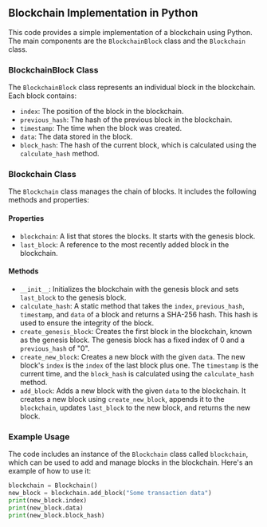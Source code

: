 ## Blockchain Implementation in Python

This code provides a simple implementation of a blockchain using Python. The main components are the `BlockchainBlock` class and the `Blockchain` class.

### BlockchainBlock Class

The `BlockchainBlock` class represents an individual block in the blockchain. Each block contains:
- `index`: The position of the block in the blockchain.
- `previous_hash`: The hash of the previous block in the blockchain.
- `timestamp`: The time when the block was created.
- `data`: The data stored in the block.
- `block_hash`: The hash of the current block, which is calculated using the `calculate_hash` method.

### Blockchain Class

The `Blockchain` class manages the chain of blocks. It includes the following methods and properties:

#### Properties

- `blockchain`: A list that stores the blocks. It starts with the genesis block.
- `last_block`: A reference to the most recently added block in the blockchain.

#### Methods

- `__init__`: Initializes the blockchain with the genesis block and sets `last_block` to the genesis block.
- `calculate_hash`: A static method that takes the `index`, `previous_hash`, `timestamp`, and `data` of a block and returns a SHA-256 hash. This hash is used to ensure the integrity of the block.
- `create_genesis_block`: Creates the first block in the blockchain, known as the genesis block. The genesis block has a fixed index of 0 and a `previous_hash` of "0".
- `create_new_block`: Creates a new block with the given `data`. The new block's `index` is the `index` of the last block plus one. The `timestamp` is the current time, and the `block_hash` is calculated using the `calculate_hash` method.
- `add_block`: Adds a new block with the given `data` to the blockchain. It creates a new block using `create_new_block`, appends it to the `blockchain`, updates `last_block` to the new block, and returns the new block.

### Example Usage

The code includes an instance of the `Blockchain` class called `blockchain`, which can be used to add and manage blocks in the blockchain. Here's an example of how to use it:

```python
blockchain = Blockchain()
new_block = blockchain.add_block("Some transaction data")
print(new_block.index)
print(new_block.data)
print(new_block.block_hash)
